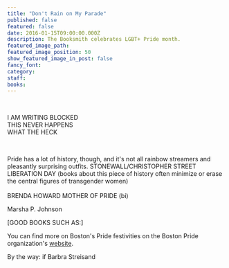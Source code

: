 ```yaml
---
title: "Don't Rain on My Parade"
published: false
featured: false
date: 2016-01-15T09:00:00.000Z
description: The Booksmith celebrates LGBT+ Pride month.
featured_image_path:
featured_image_position: 50
show_featured_image_in_post: false
fancy_font:
category:
staff:
books:
---
```



&nbsp;

I AM WRITING BLOCKED
<br>THIS NEVER HAPPENS
<br>WHAT THE HECK

&nbsp;

Pride has a lot of history, though, and it's not all rainbow streamers and pleasantly surprising outfits. STONEWALL/CHRISTOPHER STREET LIBERATION DAY (books about this piece of history often minimize or erase the central figures of transgender women)&nbsp;
<br>
<br>BRENDA HOWARD MOTHER OF PRIDE (bi)

Marsha P. Johnson

[GOOD BOOKS SUCH AS:]

You can find more on Boston's Pride festivities on the Boston Pride organization's [website](http://www.bostonpride.org/).

By the way: if Barbra Streisand